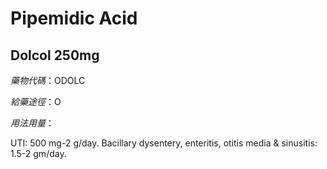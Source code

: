 # Pipemidic Acid

## Dolcol 250mg

*藥物代碼*：ODOLC

*給藥途徑*：O

*用法用量*：

UTI: 500 mg-2 g/day. 
Bacillary dysentery, enteritis, otitis  media & sinusitis: 1.5-2 gm/day.

